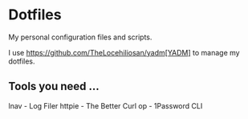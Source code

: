 # Dotfiles
My personal configuration files and scripts.

I use https://github.com/TheLocehiliosan/yadm[YADM] to manage my dotfiles.

## Tools you need ...
lnav - Log Filer
httpie - The Better Curl
op - 1Password CLI
